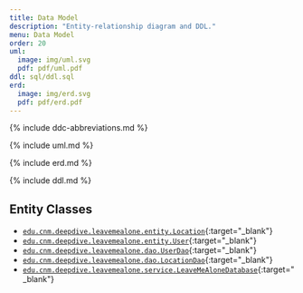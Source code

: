 ```yaml
---
title: Data Model
description: "Entity-relationship diagram and DDL."
menu: Data Model
order: 20
uml:
  image: img/uml.svg
  pdf: pdf/uml.pdf
ddl: sql/ddl.sql
erd:
  image: img/erd.svg
  pdf: pdf/erd.pdf
---
```


{% include ddc-abbreviations.md %}

{% include uml.md %}

{% include erd.md %}

{% include ddl.md %}

## Entity Classes
- [`edu.cnm.deepdive.leavemealone.entity.Location`](api/src-html/edu/cnm/deepdive/leavemealone/model/entity/Location.html){:target="_blank"}
- [`edu.cnm.deepdive.leavemealone.entity.User`](api/src-html/edu/cnm/deepdive/leavemealone/model/entity/User.html){:target="_blank"}
- [`edu.cnm.deepdive.leavemealone.dao.UserDao`](api/src-html/edu/cnm/deepdive/leavemealone/model/dao/UserDao.html){:target="_blank"}
- [`edu.cnm.deepdive.leavemealone.dao.LocationDao`](api/src-html/edu/cnm/deepdive/leavemealone/model/dao/LocationDao.html){:target="_blank"}
- [`edu.cnm.deepdive.leavemealone.service.LeaveMeAloneDatabase`](api/src-html/edu/cnm/deepdive/leavemealone/service/LeaveMeAloneDatabase.html){:target="_blank"}

